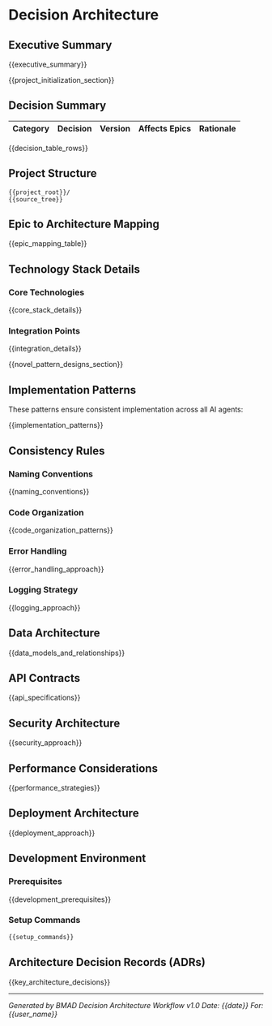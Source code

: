 # Decision Architecture

## Executive Summary

{{executive_summary}}

{{project_initialization_section}}

## Decision Summary

| Category | Decision | Version | Affects Epics | Rationale |
| -------- | -------- | ------- | ------------- | --------- |

{{decision_table_rows}}

## Project Structure

```
{{project_root}}/
{{source_tree}}
```

## Epic to Architecture Mapping

{{epic_mapping_table}}

## Technology Stack Details

### Core Technologies

{{core_stack_details}}

### Integration Points

{{integration_details}}

{{novel_pattern_designs_section}}

## Implementation Patterns

These patterns ensure consistent implementation across all AI agents:

{{implementation_patterns}}

## Consistency Rules

### Naming Conventions

{{naming_conventions}}

### Code Organization

{{code_organization_patterns}}

### Error Handling

{{error_handling_approach}}

### Logging Strategy

{{logging_approach}}

## Data Architecture

{{data_models_and_relationships}}

## API Contracts

{{api_specifications}}

## Security Architecture

{{security_approach}}

## Performance Considerations

{{performance_strategies}}

## Deployment Architecture

{{deployment_approach}}

## Development Environment

### Prerequisites

{{development_prerequisites}}

### Setup Commands

```bash
{{setup_commands}}
```

## Architecture Decision Records (ADRs)

{{key_architecture_decisions}}

---

_Generated by BMAD Decision Architecture Workflow v1.0_
_Date: {{date}}_
_For: {{user_name}}_
